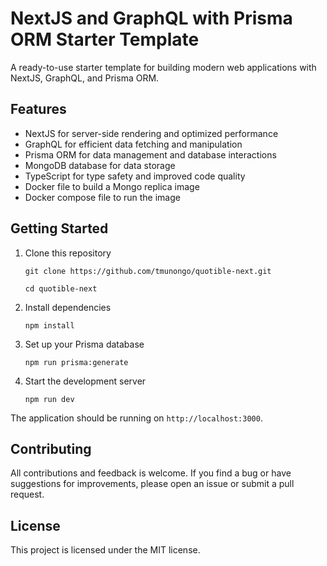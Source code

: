 # NextJS and GraphQL with Prisma ORM Starter Template

A ready-to-use starter template for building modern web applications with NextJS, GraphQL, and Prisma ORM.

## Features

- NextJS for server-side rendering and optimized performance
- GraphQL for efficient data fetching and manipulation
- Prisma ORM for data management and database interactions
- MongoDB database for data storage
- TypeScript for type safety and improved code quality
- Docker file to build a Mongo replica image
- Docker compose file to run the image

## Getting Started

1. Clone this repository

   `git clone https://github.com/tmunongo/quotible-next.git`

   `cd quotible-next`

2. Install dependencies

   `npm install`

3. Set up your Prisma database

   `npm run prisma:generate`

4. Start the development server

   `npm run dev`

The application should be running on `http://localhost:3000`.

## Contributing

All contributions and feedback is welcome. If you find a bug or have suggestions for improvements, please open an issue or submit a pull request.

## License

This project is licensed under the MIT license.
